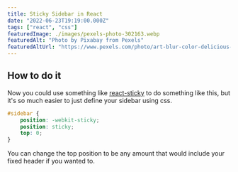```yaml
---
title: Sticky Sidebar in React
date: "2022-06-23T19:19:00.000Z"
tags: ["react", "css"]
featuredImage: ./images/pexels-photo-302163.webp
featuredAlt: "Photo by Pixabay from Pexels"
featuredAltUrl: "https://www.pexels.com/photo/art-blur-color-delicious-302163/"
---
```


## How to do it

Now you could use something like [react-sticky](https://www.npmjs.com/package/react-sticky) to do something like this, but it's so much easier to just define your sidebar using css.

```css
#sidebar {
    position: -webkit-sticky;
    position: sticky;
    top: 0;
}
```

You can change the top position to be any amount that would include your fixed header if you wanted to.